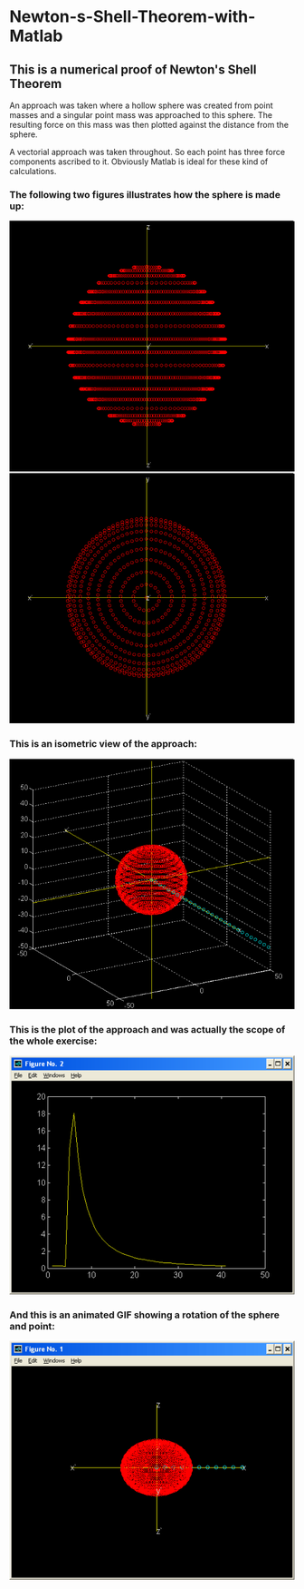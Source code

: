 # Newton-s-Shell-Theorem-with-Matlab
## This is a numerical proof of Newton's Shell Theorem
An approach was taken where a hollow sphere was created from point masses and a singular point mass was approached to this sphere. The resulting force on this mass was then plotted against the distance from the sphere.

A vectorial approach was taken throughout. So each point has three force components ascribed to it. Obviously Matlab is ideal for these kind of calculations.

### The following two figures illustrates how the sphere is made up:
![sphere_elevation](https://github.com/kufbwxfiwy/Newton-s-Shell-Theorem-with-Matlab/blob/master/images/sphere_elevation.png)
![sphere_plan](https://github.com/kufbwxfiwy/Newton-s-Shell-Theorem-with-Matlab/blob/master/images/sphere_plan.png)


### This is an isometric view of the approach:
![sphere_iso](https://github.com/kufbwxfiwy/Newton-s-Shell-Theorem-with-Matlab/blob/master/images/sphere_iso.png)


### This is the plot of the approach and was actually the scope of the whole exercise:
![plot](https://github.com/kufbwxfiwy/Newton-s-Shell-Theorem-with-Matlab/blob/master/images/plot.png)


### And this is an animated GIF showing a rotation of the sphere and point:
![rotation](https://github.com/kufbwxfiwy/Newton-s-Shell-Theorem-with-Matlab/blob/master/images/rotation.gif)

